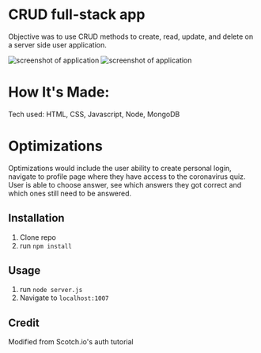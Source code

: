 # CRUD full-stack app

Objective was to use CRUD methods to create, read, update, and delete on a server side user application. 

![ screenshot of application](https://github.com/asiahbennettdev/full-stack-user-two/blob/master/public/sc1.png)
![ screenshot of application](https://github.com/asiahbennettdev/full-stack-user-two/blob/master/public/sc2.png)


# How It's Made:
Tech used: HTML, CSS, Javascript, Node, MongoDB

# Optimizations
Optimizations would include the user ability to create personal login, navigate to profile page where they have access to the coronavirus quiz. User is able to choose answer, see which answers they got correct and which ones still need to be answered. 

## Installation

1. Clone repo
2. run `npm install`

## Usage

1. run `node server.js`
2. Navigate to `localhost:1007`

## Credit

Modified from Scotch.io's auth tutorial

